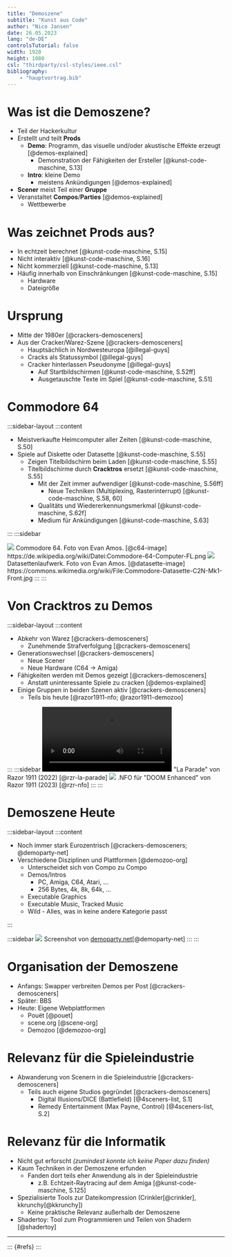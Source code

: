 ```yaml
---
title: "Demoszene"
subtitle: "Kunst aus Code"
author: "Nico Jansen"
date: 26.05.2023
lang: "de-DE"
controlsTutorial: false
width: 1920
height: 1080
csl: "thirdparty/csl-styles/ieee.csl"
bibliography:
    - "hauptvortrag.bib"
---
```


# Was ist die Demoszene?

- Teil der Hackerkultur
- Erstellt und teilt **Prods**
    - **Demo**: Programm, das visuelle und/oder akustische Effekte erzeugt [@demos-explained]
        - Demonstration der Fähigkeiten der Ersteller [@kunst-code-maschine, S.13]
    - **Intro**: kleine Demo
        - meistens Ankündigungen [@demos-explained]
    <!-- TODO: Tracker Music -->
- **Scener** meist Teil einer **Gruppe**
- Veranstaltet **Compos**/**Parties** [@demos-explained]
    - Wettbewerbe

# Was zeichnet Prods aus?

- In echtzeit berechnet [@kunst-code-maschine, S.15]
- Nicht interaktiv [@kunst-code-maschine, S.16]
- Nicht kommerziell [@kunst-code-maschine, S.13]
- Häufig innerhalb von Einschränkungen [@kunst-code-maschine, S.15]
    - Hardware
    - Dateigröße

# Ursprung

- Mitte der 1980er [@crackers-demosceners]
- Aus der Cracker/Warez-Szene [@crackers-demosceners]
    - Hauptsächlich in Nordwesteuropa [@illegal-guys]
    - Cracks als Statussymbol [@illegal-guys]
    - Cracker hinterlassen Pseudonyme [@illegal-guys]
        - Auf Startbildschirmen [@kunst-code-maschine, S.52ff]
        - Ausgetauschte Texte im Spiel [@kunst-code-maschine, S.51]

# Commodore 64

:::sidebar-layout
:::content

- Meistverkaufte Heimcomputer aller Zeiten [@kunst-code-maschine, S.50]
- Spiele auf Diskette oder Datasette [@kunst-code-maschine, S.55]
    - Zeigen Titelbildschirm beim Laden [@kunst-code-maschine, S.55]
    - Titelbildschirme durch **Cracktros** ersetzt [@kunst-code-maschine, S.55]
        - Mit der Zeit immer aufwendiger [@kunst-code-maschine, S.56ff]
            - Neue Techniken (Multiplexing, Rasterinterrupt) [@kunst-code-maschine, S.58, 60]
        - Qualitäts und Wiedererkennungsmerkmal [@kunst-code-maschine, S.62f]
        - Medium für Ankündigungen [@kunst-code-maschine, S.63]

:::
:::sidebar
<!-- TODO: C64 BASIC Bild -->
<!-- TODO: C64 Demo -->

<img src="./img/Commodore-64-Computer-FL.png?as=avif"/>
Commodore 64. Foto von Evan Amos. [@c64-image] https://de.wikipedia.org/wiki/Datei:Commodore-64-Computer-FL.png
<img src="./img/Commodore-Datasette-C2N-Mk1-Front.jpg?as=avif"/>
Datasettenlaufwerk. Foto von Evan Amos. [@datasette-image] https://commons.wikimedia.org/wiki/File:Commodore-Datasette-C2N-Mk1-Front.jpg
:::
:::

# Von Cracktros zu Demos

:::sidebar-layout
:::content

- Abkehr von Warez [@crackers-demosceners]
    - Zunehmende Strafverfolgung [@crackers-demosceners]
- Generationswechsel [@crackers-demosceners]
    - Neue Scener
    - Neue Hardware (C64 $\to$ Amiga)
- Fähigkeiten werden mit Demos gezeigt [@crackers-demosceners]
    - Anstatt uninteressante Spiele zu cracken [@demos-explained]
- Einige Gruppen in beiden Szenen aktiv [@crackers-demosceners]
    - Teils bis heute [@razor1911-nfo; @razor1911-demozoo] <!-- TODO: Quelle -->

:::
:::sidebar
<video src="./ani/Razor 1911 - La Parade Cracktro [Ne60HEmls9w].webm" controls autoplay></video> <!-- TODO: Make it play when th screen is visible -->
"La Parade" von Razor 1911 (2022) [@rzr-la-parade]
<img name="razor1911" src="./img/razor1911.nfo.png?as=avif" />
.NFO für "DOOM Enhanced" von Razor 1911 (2023) [@rzr-nfo]
:::
:::

<!-- TODO: # Amiga -->

# Demoszene Heute

:::sidebar-layout
:::content

- Noch immer stark Eurozentrisch [@crackers-demosceners; @demoparty-net]
- Verschiedene Disziplinen und Plattformen [@demozoo-org]
    - Unterscheidet sich von Compo zu Compo
    - Demos/Intros
        - PC, Amiga, C64, Atari, ...
        - 256 Bytes, 4k, 8k, 64k, ...
    - Executable Graphics
    - Executable Music, Tracked Music
    - Wild - Alles, was in keine andere Kategorie passt

:::

:::sidebar
<img name="demoparty.net" src="./img/demoparty.net.png?as=avif">
<label for="demoparty.net">Screenshot von <a href="https://demoparty.net">demoparty.net</a></label>[@demoparty-net]
:::
:::

# Organisation der Demoszene

- Anfangs: Swapper verbreiten Demos per Post [@crackers-demosceners]
- Später: BBS
- Heute: Eigene Webplattformen
    - Pouët [@pouet]
    - scene.org [@scene-org]
    - Demozoo [@demozoo-org]

<!-- # Häufige Elemente von Demos -->

# Relevanz für die Spieleindustrie

- Abwanderung von Scenern in die Spieleindustrie [@crackers-demosceners]
    - Teils auch eigene Studios gegründet [@crackers-demosceners]
        - Digital Illusions/DICE (Battlefield) [@4sceners-list, S.1]
        - Remedy Entertainment (Max Payne, Control) [@4sceners-list, S.2]

# Relevanz für die Informatik

- Nicht gut erforscht _(zumindest konnte ich keine Paper dazu finden)_
- Kaum Techniken in der Demoszene erfunden
    - Fanden dort teils eher Anwendung als in der Spieleindustrie
        - z.B. Echtzeit-Raytracing auf dem Amiga [@kunst-code-maschine, S.125]
- Spezialisierte Tools zur Dateikompression (Crinkler[@crinkler], kkrunchy[@kkrunchy])
    - Keine praktische Relevanz außerhalb der Demoszene
- Shadertoy: Tool zum Programmieren und Teilen von Shadern [@shadertoy]
    
---

::: {#refs}
:::

<p style="visibility: hidden">Dieser Text sollte nicht sichbar sein. Es ist nur ein Platzhalter</p>
